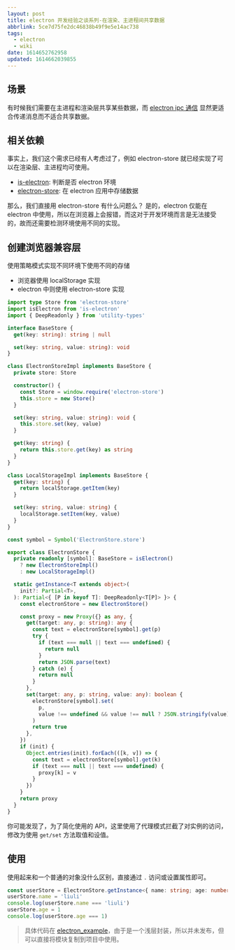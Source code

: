 ```yaml
---
layout: post
title: electron 开发经验之谈系列-在渲染、主进程间共享数据
abbrlink: 5ce7d75fe2dc46838b49f9e5e14ac738
tags:
  - electron
  - wiki
date: 1614652762958
updated: 1614662039855
---
```


## 场景

有时候我们需要在主进程和渲染层共享某些数据，而 [electron ipc 通信](/p/76393a60949c47c7add910df0206734c) 显然更适合传递消息而不适合共享数据。

## 相关依赖

事实上，我们这个需求已经有人考虑过了，例如 electron-store 就已经实现了可以在渲染层、主进程均可使用。

*   [is-electron](https://www.npmjs.com/package/is-electron): 判断是否 electron 环境
*   [electron-store](https://www.npmjs.com/package/electron-store): 在 electron 应用中存储数据

那么，我们直接用 electron-store 有什么问题么？
是的，electron 仅能在 electron 中使用，所以在浏览器上会报错，而这对于开发环境而言是无法接受的，故而还需要检测环境使用不同的实现。

## 创建浏览器兼容层

使用策略模式实现不同环境下使用不同的存储

*   浏览器使用 localStorage 实现
*   electron 中则使用 electron-store 实现

```ts
import type Store from 'electron-store'
import isElectron from 'is-electron'
import { DeepReadonly } from 'utility-types'

interface BaseStore {
  get(key: string): string | null

  set(key: string, value: string): void
}

class ElectronStoreImpl implements BaseStore {
  private store: Store

  constructor() {
    const Store = window.require('electron-store')
    this.store = new Store()
  }

  set(key: string, value: string): void {
    this.store.set(key, value)
  }

  get(key: string) {
    return this.store.get(key) as string
  }
}

class LocalStorageImpl implements BaseStore {
  get(key: string) {
    return localStorage.getItem(key)
  }

  set(key: string, value: string) {
    localStorage.setItem(key, value)
  }
}

const symbol = Symbol('ElectronStore.store')

export class ElectronStore {
  private readonly [symbol]: BaseStore = isElectron()
    ? new ElectronStoreImpl()
    : new LocalStorageImpl()

  static getInstance<T extends object>(
    init?: Partial<T>,
  ): Partial<{ [P in keyof T]: DeepReadonly<T[P]> }> {
    const electronStore = new ElectronStore()

    const proxy = new Proxy({} as any, {
      get(target: any, p: string): any {
        const text = electronStore[symbol].get(p)
        try {
          if (text === null || text === undefined) {
            return null
          }
          return JSON.parse(text)
        } catch (e) {
          return null
        }
      },
      set(target: any, p: string, value: any): boolean {
        electronStore[symbol].set(
          p,
          value !== undefined && value !== null ? JSON.stringify(value) : value,
        )
        return true
      },
    })
    if (init) {
      Object.entries(init).forEach(([k, v]) => {
        const text = electronStore[symbol].get(k)
        if (text === null || text === undefined) {
          proxy[k] = v
        }
      })
    }
    return proxy
  }
}
```

你可能发现了，为了简化使用的 API，这里使用了代理模式拦截了对实例的访问，修改为使用 `get/set` 方法取值和设值。

## 使用

使用起来和一个普通的对象没什么区别，直接通过 `.` 访问或设置属性即可。

```ts
const userStore = ElectronStore.getInstance<{ name: string; age: number }>()
userStore.name = 'liuli'
console.log(userStore.name === 'liuli')
userStore.age = 1
console.log(userStore.age === 1)
```

> 具体代码在 [electron\_example](https://github.com/rxliuli/electron_example/blob/ed158e9d013d7138697c76b52ddefb4748fe1af0/libs/electron-util/src/ElectronStore.ts#L40)，由于是一个浅层封装，所以并未发布，但可以直接将模块复制到项目中使用。
